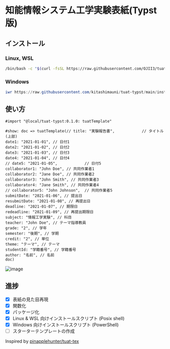 # 知能情報システム工学実験表紙(Typst版)

## インストール

### Linux, WSL

```bash
/bin/bash -c "$(curl -fsSL https://raw.githubusercontent.com/OJII3/tuat-typst/main/install.sh)"
```

### Windows
```powershell
iwr https://raw.githubusercontent.com/kitashimauni/tuat-typst/main/install.ps1 | iex
```

## 使い方

```typst
#import "@local/tuat-typst:0.1.0: tuatTemplate"

#show: doc => tuatTemplate(// title: "実験報告書",            // タイトル(上部)
date1: "2021-01-01", // 日付1
date2: "2021-01-02", // 日付2
date3: "2021-01-03", // 日付3
date4: "2021-01-04", // 日付4
// date5: "2021-01-05",            // 日付5
collaborator1: "John Doe", // 共同作業者1
collaborator2: "Jane Doe", // 共同作業者2
collaborator3: "John Smith", // 共同作業者3
collaborator4: "Jane Smith", // 共同作業者4
// collaborator5: "John Johnson",  // 共同作業者5
submitDate: "2021-01-06", // 提出日
resubmitDate: "2021-01-08", // 再提出日
deadline: "2021-01-07", // 期限日
redeadline: "2021-01-09", // 再提出期限日
subject: "情報工学実験", // 科目
teacher: "John Doe", // テーマ指導教員
grade: "2", // 学年
semester: "後期", // 学期
credit: "2", // 単位
theme: "テーマ", // テーマ
studentId: "学籍番号", // 学籍番号
author: "名前", // 名前
doc)
```
![image](https://github.com/OJII3/tuat-typst/assets/84656786/a53bd4db-fcef-4b58-ad4e-35e196f64639)


## 進捗

- [x] 表紙の見た目再現
- [x] 関数化
- [x] パッケージ化
- [x] Linux & WSL 向けインストールスクリプト (Posix shell)
- [x] Windows 向けインストールスクリプト (PowerShell)
- [ ] スターターテンプレートの作成

Inspired by [pinapplehunter/tuat-tex](https://github.com/pineapplehunter/tuat-tex)

